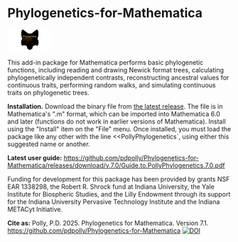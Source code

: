 # Phylogenetics-for-Mathematica
<img
  src="https://github.com/pdpolly/Phylogenetics-for-Mathematica/blob/main/PhyloIconGitHub.jpg"
  alt="decorative image"
  style="display: inline-block; margin: 0 auto; max-width: 100px">
  
This add-in package for Mathematica performs basic phylogenetic functions, including reading and drawing Newick format trees, calculating phylogenetically independent contrasts, reconstructing ancestral values for continuous traits, performing random walks, and simulating continuous traits on phylogenetic trees.
  
**Installation.** Download the binary file from <a href="https://github.com/pdpolly/Phylogenetics-for-Mathematica/releases/latest">the latest release</a>. The file is in Mathematica's ".m" format, which can be imported into Mathematica 6.0 and later (functions do not work in earlier versions of Mathematica). Install using the "Install" item on the "File" menu. Once installed, you must load the package like any other with the line <<PollyPhylogenetics`, using either this suggested name or another.

**Latest user guide:** https://github.com/pdpolly/Phylogenetics-for-Mathematica/releases/download/v.7.0/Guide.to.PollyPhylogenetics.7.0.pdf 

Funding for development for this package has been provided by grants NSF EAR 1338298, the Robert R. Shrock fund at Indiana University, the Yale Institute for Biospheric Studies, and the Lilly Endowment through its support for the Indiana University Pervasive Technology Institute and the Indiana METACyt Initiative.

**Cite as:** Polly, P.D. 2025. Phylogenetics for Mathematica. Version 7.1. https://github.com/pdpolly/Phylogenetics-for-Mathematica [![DOI](https://zenodo.org/badge/DOI/10.5281/zenodo.10447176.svg)](https://doi.org/10.5281/zenodo.10447176)

